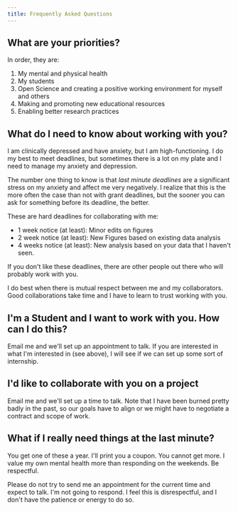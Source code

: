 ```yaml
---
title: Frequently Asked Questions
---
```


## What are your priorities?

In order, they are:

1. My mental and physical health
2. My students
3. Open Science and creating a positive working environment for myself and others
4. Making and promoting new educational resources
5. Enabling better research practices

## What do I need to know about working with you?

I am clinically depressed and have anxiety, but I am high-functioning. I do my best to meet deadlines, but sometimes there is a lot on my plate and I need to manage my anxiety and depression. 

The number one thing to know is that *last minute deadlines* are a significant stress on my anxiety and affect me very negatively. I realize that this is the more often the case than not with grant deadlines, but the sooner you can ask for something before its deadline, the better.

These are hard deadlines for collaborating with me:

- 1 week notice (at least): Minor edits on figures
- 2 week notice (at least): New Figures based on existing data analysis
- 4 weeks notice (at least): New analysis based on your data that I haven't seen.

If you don't like these deadlines, there are other people out there who will probably work with you.

I do best when there is mutual respect between me and my collaborators. Good collaborations take time and I have to learn to trust working with you.

## I'm a Student and I want to work with you. How can I do this?

Email me and we'll set up an appointment to talk. If you are interested in what I'm interested in (see above), I will see if we can set up some sort of internship. 

## I'd like to collaborate with you on a project

Email me and we'll set up a time to talk. Note that I have been burned pretty badly in the past, so our goals have to align or we might have to negotiate a contract and scope of work. 

## What if I really need things at the last minute?

You get one of these a year. I'll print you a coupon. You cannot get more. I value my own mental health more than responding on the weekends. Be respectful. 

Please do not try to send me an appointment for the current time and expect to talk. I'm not going to respond. I feel this is disrespectful, and I don't have the patience or energy to do so. 

